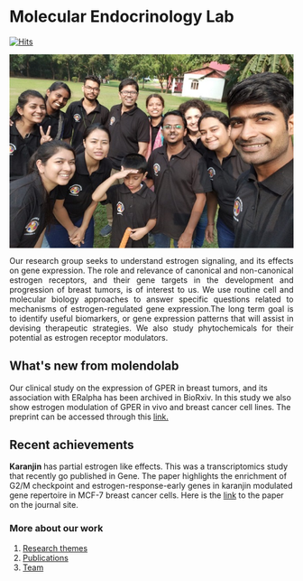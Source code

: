 # Molecular Endocrinology Lab
[![Hits](https://hits.seeyoufarm.com/api/count/incr/badge.svg?url=https%3A%2F%2Fmolendolab.github.io&count_bg=%236CA73F&title_bg=%23555555&icon=&icon_color=%23E7E7E7&title=Visitors&edge_flat=false)](https://hits.seeyoufarm.com)
<p align="center">
<img src="IMG-20191117-WA0015_resize.jpg" align="center"/>
</p>

<p align="justify">
Our research group seeks to understand estrogen signaling, and its effects on gene expression. The role and relevance of canonical and non-canonical estrogen receptors, and their gene targets in the development and progression of breast tumors, is of interest to us. We use routine cell and molecular biology approaches to answer specific questions related to mechanisms of estrogen-regulated gene expression.The long term goal is to identify useful biomarkers, or gene expression patterns that will assist in devising therapeutic strategies. We also study phytochemicals for their potential as estrogen receptor modulators.
</p>

## What's new from molendolab
Our clinical study on the expression of GPER in breast tumors, and its association with ERalpha has been archived in BioRxiv. In this study we also show estrogen modulation of GPER in vivo and breast cancer cell lines. The preprint can be accessed through this [link.](https://www.biorxiv.org/content/10.1101/2022.06.14.496079v1.abstract)

## Recent achievements
**Karanjin** has partial estrogen like effects. This was a transcriptomics study that recently go published in Gene. The paper highlights the enrichment of G2/M checkpoint and estrogen-response-early genes in karanjin modulated gene repertoire in MCF-7 breast cancer cells. Here is the [link](https://www.sciencedirect.com/science/article/pii/S0378111922003262) to the paper on the journal site.

### More about our work
1. [Research themes](./ResearchThemes.md)
2. [Publications](./publications.md)
3. [Team](./team.md)


